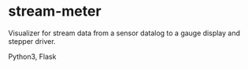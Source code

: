 # stream-meter
Visualizer for stream data from a sensor datalog to a gauge display and stepper driver.

Python3, Flask
